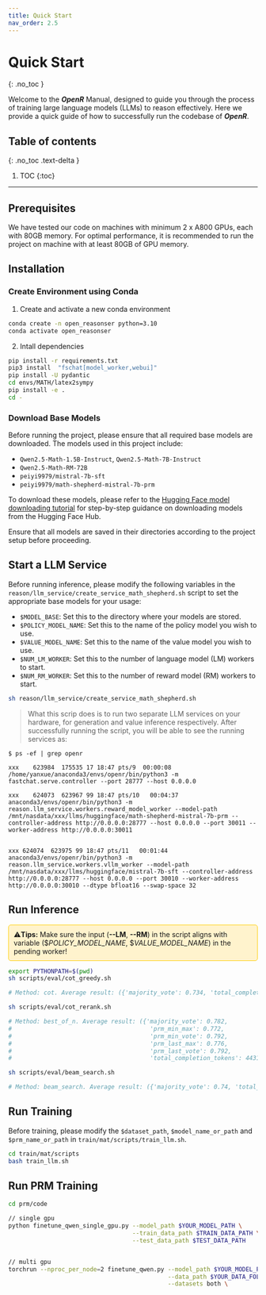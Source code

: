 ```yaml
---
title: Quick Start
nav_order: 2.5
---
```


# Quick Start
{: .no_toc }

Welcome to the ***OpenR*** Manual, designed to guide you through the process of training large language models (LLMs) to reason effectively. Here we provide a quick guide of how to successfully run the codebase of ***OpenR***.

## Table of contents
{: .no_toc .text-delta }

1. TOC
{:toc}

---

## Prerequisites

We have tested our code on machines with minimum 2 x A800 GPUs, each with 80GB memory. For optimal performance, it is recommended to run the project on machine with at least 80GB of GPU memory.

## Installation

### Create Environment using Conda 

1. Create and activate a new conda environment

```bash
conda create -n open_reasonser python=3.10
conda activate open_reasonser 
```

2. Intall dependencies

```bash
pip install -r requirements.txt
pip3 install  "fschat[model_worker,webui]"
pip install -U pydantic
cd envs/MATH/latex2sympy
pip install -e .
cd -
```


### Download Base Models

Before running the project, please ensure that all required base models are downloaded. The models used in this project include:

- `Qwen2.5-Math-1.5B-Instruct`, `Qwen2.5-Math-7B-Instruct`
- `Qwen2.5-Math-RM-72B`
- `peiyi9979/mistral-7b-sft`
- `peiyi9979/math-shepherd-mistral-7b-prm`

To download these models, please refer to the [Hugging Face model downloading tutorial](https://huggingface.co/docs/hub/models-downloading) for step-by-step guidance on downloading models from the Hugging Face Hub.

Ensure that all models are saved in their directories according to the project setup before proceeding.

## Start a LLM Service

Before running inference, please modify the following variables in the `reason/llm_service/create_service_math_shepherd.sh` script to set the appropriate base models for your usage:

- `$MODEL_BASE`: Set this to the directory where your models are stored.
- `$POLICY_MODEL_NAME`: Set this to the name of the policy model you wish to use.
- `$VALUE_MODEL_NAME`: Set this to the name of the value model you wish to use.
- `$NUM_LM_WORKER`: Set this to the number of language model (LM) workers to start.
- `$NUM_RM_WORKER`: Set this to the number of reward model (RM) workers to start.

```bash
sh reason/llm_service/create_service_math_shepherd.sh
```

> What this scrip does is to run two separate LLM services on your hardware, for generation and value inference respectively. After successfully running the script, you will be able to see the running services as:

```
$ ps -ef | grep openr

xxx    623984  175535 17 18:47 pts/9  00:00:08
/home/yanxue/anaconda3/envs/openr/bin/python3 -m fastchat.serve.controller --port 28777 --host 0.0.0.0

xxx    624073  623967 99 18:47 pts/10   00:04:37 
anaconda3/envs/openr/bin/python3 -m reason.llm_service.workers.reward_model_worker --model-path /mnt/nasdata/xxx/llms/huggingface/math-shepherd-mistral-7b-prm --controller-address http://0.0.0.0:28777 --host 0.0.0.0 --port 30011 --worker-address http://0.0.0.0:30011


xxx 624074  623975 99 18:47 pts/11   00:01:44 
anaconda3/envs/openr/bin/python3 -m reason.llm_service.workers.vllm_worker --model-path /mnt/nasdata/xxx/llms/huggingface/mistral-7b-sft --controller-address http://0.0.0.0:28777 --host 0.0.0.0 --port 30010 --worker-address http://0.0.0.0:30010 --dtype bfloat16 --swap-space 32

```


## Run Inference

<div style="border: 1px solid #ffcc00; background-color: #fff3cd; padding: 10px; border-radius: 5px; margin-bottom: 10px">
  ⚠️<strong>Tips:</strong> Make sure the input (<strong>--LM</strong>, <strong>--RM</strong>) in the script aligns with variable ($<em>POLICY_MODEL_NAME</em>, $<em>VALUE_MODEL_NAME</em>) in the pending worker!
</div>

```bash
export PYTHONPATH=$(pwd)
sh scripts/eval/cot_greedy.sh

# Method: cot. Average result: ({'majority_vote': 0.734, 'total_completion_tokens': 559.13},)

sh scripts/eval/cot_rerank.sh

# Method: best_of_n. Average result: ({'majority_vote': 0.782, 
#                                       'prm_min_max': 0.772, 
#                                       'prm_min_vote': 0.792, 
#                                       'prm_last_max': 0.776, 
#                                       'prm_last_vote': 0.792, 
#                                       'total_completion_tokens': 4431.268},)

sh scripts/eval/beam_search.sh

# Method: beam_search. Average result: ({'majority_vote': 0.74, 'total_completion_tokens': 2350.492},)


```

## Run Training

Before training, please modify the `$dataset_path`, `$model_name_or_path` and `$prm_name_or_path` in `train/mat/scripts/train_llm.sh`.
```bash
cd train/mat/scripts
bash train_llm.sh
```

## Run PRM Training

```bash
cd prm/code

// single gpu
python finetune_qwen_single_gpu.py --model_path $YOUR_MODEL_PATH \
                                   --train_data_path $TRAIN_DATA_PATH \
                                   --test_data_path $TEST_DATA_PATH


// multi gpu
torchrun --nproc_per_node=2 finetune_qwen.py --model_path $YOUR_MODEL_PATH \
                                             --data_path $YOUR_DATA_FOLDER_PATH \
                                             --datasets both \
```